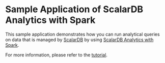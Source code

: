 # Sample Application of ScalarDB Analytics with Spark

This sample application demonstrates how you can run analytical queries on data that is managed by [ScalarDB](https://www.scalar-labs.com/scalardb/) by using [ScalarDB Analytics with Spark](https://scalardb.scalar-labs.com/docs/latest/scalardb-analytics-spark/getting-started/).

For more information, please refer to the [tutorial](https://scalardb.scalar-labs.com/docs/latest/scalardb-samples/scalardb-analytics-spark-sample/).
